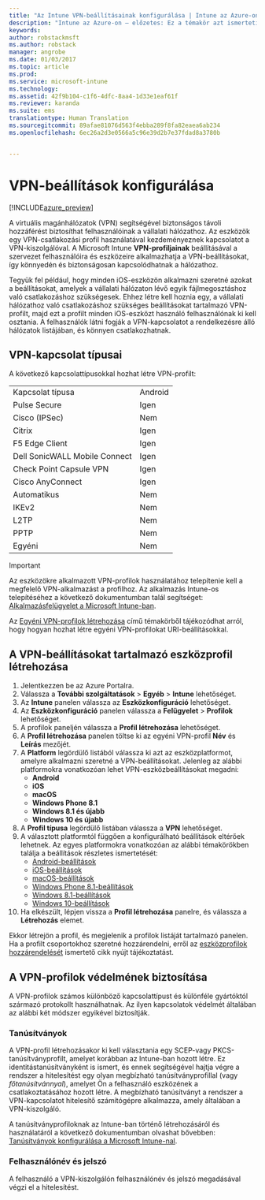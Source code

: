 ```yaml
---
title: "Az Intune VPN-beállításainak konfigurálása | Intune az Azure-on – előzetes | Microsoft Docs"
description: "Intune az Azure-on – előzetes: Ez a témakör azt ismerteti, hogyan lehet az Intune-nal VPN-kapcsolatokat konfigurálni a felügyelt eszközökön."
keywords: 
author: robstackmsft
ms.author: robstack
manager: angrobe
ms.date: 01/03/2017
ms.topic: article
ms.prod: 
ms.service: microsoft-intune
ms.technology: 
ms.assetid: 42f9b104-c1f6-4dfc-8aa4-1d33e1eaf61f
ms.reviewer: karanda
ms.suite: ems
translationtype: Human Translation
ms.sourcegitcommit: 89afae81076d563f4ebba289f8fa82eaea6ab234
ms.openlocfilehash: 6ec26a2d3e0566a5c96e39d2b7e37fdad8a3780b


---
```


# <a name="how-to-configure-vpn-settings"></a>VPN-beállítások konfigurálása 

[!INCLUDE[azure_preview](../includes/azure_preview.md)]

A virtuális magánhálózatok (VPN) segítségével biztonságos távoli hozzáférést biztosíthat felhasználóinak a vállalati hálózathoz. Az eszközök egy VPN-csatlakozási profil használatával kezdeményeznek kapcsolatot a VPN-kiszolgálóval. A Microsoft Intune **VPN-profiljainak** beállításával a szervezet felhasználóira és eszközeire alkalmazhatja a VPN-beállításokat, így könnyedén és biztonságosan kapcsolódhatnak a hálózathoz.

Tegyük fel például, hogy minden iOS-eszközön alkalmazni szeretné azokat a beállításokat, amelyek a vállalati hálózaton lévő egyik fájlmegosztáshoz való csatlakozáshoz szükségesek. Ehhez létre kell hoznia egy, a vállalati hálózathoz való csatlakozáshoz szükséges beállításokat tartalmazó VPN-profilt, majd ezt a profilt minden iOS-eszközt használó felhasználónak ki kell osztania. A felhasználók látni fogják a VPN-kapcsolatot a rendelkezésre álló hálózatok listájában, és könnyen csatlakozhatnak.

## <a name="vpn-connection-types"></a>VPN-kapcsolat típusai

A következő kapcsolattípusokkal hozhat létre VPN-profilt:

|||
|-|-|
|Kapcsolat típusa|Android|iOS|macOS|Windows Phone 8.1|Windows 8.1|Windows 10|
|Pulse Secure|Igen|Igen|Igen|Igen|Igen|Igen|
|Cisco (IPSec)|Nem|Igen|Nem|Nem|Nem|Nem|
|Citrix|Igen|Igen|Nem|Nem|Nem|Nem|
|F5 Edge Client|Igen|Igen|Igen|Igen|Igen|Igen|
|Dell SonicWALL Mobile Connect|Igen|Igen|Igen|Igen|Igen|Igen|
|Check Point Capsule VPN|Igen|Igen|Igen|Igen|Igen|Igen|
|Cisco AnyConnect|Igen|Igen|Igen|Nem|Nem|Nem|
|Automatikus|Nem|Nem|Nem|Nem|Nem|Igen|
|IKEv2|Nem|Nem|Nem|Nem|Nem|Igen|
|L2TP|Nem|Nem|Nem|Nem|Nem|Igen|
|PPTP|Nem|Nem|Nem|Nem|Nem|Igen|
|Egyéni|Nem|Igen|Igen|Nem|Nem|Nem|


> [!IMPORTANT]
> Az eszközökre alkalmazott VPN-profilok használatához telepítenie kell a megfelelő VPN-alkalmazást a profilhoz. Az alkalmazás Intune-os telepítéséhez a következő dokumentumban talál segítséget: [Alkalmazásfelügyelet a Microsoft Intune-ban](/intune-azure/manage-apps/what-is-app-management).  

Az [Egyéni VPN-profilok létrehozása](create-custom-vpn-profiles.md) című témakörből tájékozódhat arról, hogy hogyan hozhat létre egyéni VPN-profilokat URI-beállításokkal.     

## <a name="create-a-device-profile-containing-vpn-settings"></a>A VPN-beállításokat tartalmazó eszközprofil létrehozása

1. Jelentkezzen be az Azure Portalra.
2. Válassza a **További szolgáltatások** > **Egyéb** > **Intune** lehetőséget.
3. Az **Intune** panelen válassza az **Eszközkonfiguráció** lehetőséget.
2. Az **Eszközkonfiguráció** panelen válassza a **Felügyelet** > **Profilok** lehetőséget.
3. A profilok paneljén válassza a **Profil létrehozása** lehetőséget.
4. A **Profil létrehozása** panelen töltse ki az egyéni VPN-profil **Név** és **Leírás** mezőjét.
5. A **Platform** legördülő listából válassza ki azt az eszközplatformot, amelyre alkalmazni szeretné a VPN-beállításokat. Jelenleg az alábbi platformokra vonatkozóan lehet VPN-eszközbeállításokat megadni:
    - **Android**
    - **iOS**
    - **macOS**
    - **Windows Phone 8.1**
    - **Windows 8.1 és újabb**
    - **Windows 10 és újabb**
6. A **Profil típusa** legördülő listában válassza a **VPN** lehetőséget.
7. A választott platformtól függően a konfigurálható beállítások eltérőek lehetnek. Az egyes platformokra vonatkozóan az alábbi témakörökben találja a beállítások részletes ismertetését:
    - [Android-beállítások](vpn-for-android.md)
    - [iOS-beállítások](vpn-for-ios.md)
    - [macOS-beállítások](vpn-for-macos.md)
    - [Windows Phone 8.1-beállítások](vpn-for-windows-phone-8-1.md)
    - [Windows 8.1-beállítások](vpn-for-windows-8-1.md)
    - [Windows 10-beállítások](vpn-for-windows-10.md)
8. Ha elkészült, lépjen vissza a **Profil létrehozása** panelre, és válassza a **Létrehozás** elemet.

Ekkor létrejön a profil, és megjelenik a profilok listáját tartalmazó panelen.
Ha a profilt csoportokhoz szeretné hozzárendelni, erről az [eszközprofilok hozzárendelését](how-to-assign-device-profiles.md) ismertető cikk nyújt tájékoztatást.


## <a name="methods-of-securing-vpn-profiles"></a>A VPN-profilok védelmének biztosítása

A VPN-profilok számos különböző kapcsolattípust és különféle gyártóktól származó protokollt használhatnak. Az ilyen kapcsolatok védelmét általában az alábbi két módszer egyikével biztosítják.

### <a name="certificates"></a>Tanúsítványok

A VPN-profil létrehozásakor ki kell választania egy SCEP-vagy PKCS-tanúsítványprofilt, amelyet korábban az Intune-ban hozott létre. Ez identitástanúsítványként is ismert, és ennek segítségével hajtja végre a rendszer a hitelesítést egy olyan megbízható tanúsítványprofillal (vagy *főtanúsítvánnyal*), amelyet Ön a felhasználó eszközének a csatlakoztatásához hozott létre. A megbízható tanúsítványt a rendszer a VPN-kapcsolatot hitelesítő számítógépre alkalmazza, amely általában a VPN-kiszolgáló.

A tanúsítványprofiloknak az Intune-ban történő létrehozásáról és használatáról a következő dokumentumban olvashat bővebben: [Tanúsítványok konfigurálása a Microsoft Intune-nal](how-to-configure-certificates.md).

### <a name="user-name-and-password"></a>Felhasználónév és jelszó

A felhasználó a VPN-kiszolgálón felhasználónév és jelszó megadásával végzi el a hitelesítést.



<!--HONumber=Feb17_HO1-->


